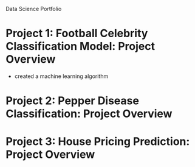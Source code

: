 Data Science Portfolio

# Project 1: Football Celebrity Classification Model: Project Overview
* created a machine learning algorithm

# Project 2: Pepper Disease Classification: Project Overview

# Project 3: House Pricing Prediction: Project Overview
